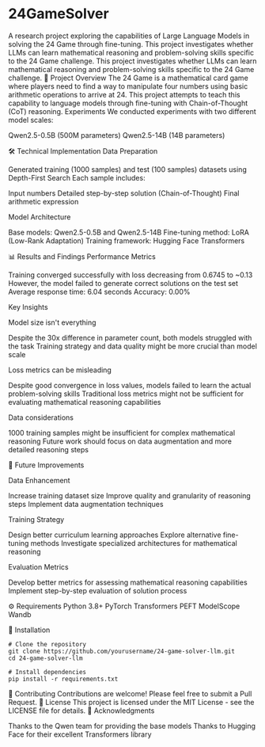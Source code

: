 # 24GameSolver
A research project exploring the capabilities of Large Language Models in solving the 24 Game through fine-tuning. This project investigates whether LLMs can learn mathematical reasoning and problem-solving skills specific to the 24 Game challenge. This project investigates whether LLMs can learn mathematical reasoning and problem-solving skills specific to the 24 Game challenge.
🎯 Project Overview
The 24 Game is a mathematical card game where players need to find a way to manipulate four numbers using basic arithmetic operations to arrive at 24. This project attempts to teach this capability to language models through fine-tuning with Chain-of-Thought (CoT) reasoning.
Experiments
We conducted experiments with two different model scales:

Qwen2.5-0.5B (500M parameters)
Qwen2.5-14B (14B parameters)

🛠 Technical Implementation
Data Preparation

Generated training (1000 samples) and test (100 samples) datasets using Depth-First Search
Each sample includes:

Input numbers
Detailed step-by-step solution (Chain-of-Thought)
Final arithmetic expression



Model Architecture

Base models: Qwen2.5-0.5B and Qwen2.5-14B
Fine-tuning method: LoRA (Low-Rank Adaptation)
Training framework: Hugging Face Transformers

📊 Results and Findings
Performance Metrics

Training converged successfully with loss decreasing from 0.6745 to ~0.13
However, the model failed to generate correct solutions on the test set
Average response time: 6.04 seconds
Accuracy: 0.00%

Key Insights

Model size isn't everything

Despite the 30x difference in parameter count, both models struggled with the task
Training strategy and data quality might be more crucial than model scale


Loss metrics can be misleading

Despite good convergence in loss values, models failed to learn the actual problem-solving skills
Traditional loss metrics might not be sufficient for evaluating mathematical reasoning capabilities


Data considerations

1000 training samples might be insufficient for complex mathematical reasoning
Future work should focus on data augmentation and more detailed reasoning steps



🚀 Future Improvements

Data Enhancement

Increase training dataset size
Improve quality and granularity of reasoning steps
Implement data augmentation techniques


Training Strategy

Design better curriculum learning approaches
Explore alternative fine-tuning methods
Investigate specialized architectures for mathematical reasoning


Evaluation Metrics

Develop better metrics for assessing mathematical reasoning capabilities
Implement step-by-step evaluation of solution process


⚙️ Requirements
Python 3.8+
PyTorch
Transformers
PEFT
ModelScope
Wandb

📝 Installation
```
# Clone the repository
git clone https://github.com/yourusername/24-game-solver-llm.git
cd 24-game-solver-llm

# Install dependencies
pip install -r requirements.txt
```
🤝 Contributing
Contributions are welcome! Please feel free to submit a Pull Request.
📄 License
This project is licensed under the MIT License - see the LICENSE file for details.
🙏 Acknowledgments

Thanks to the Qwen team for providing the base models
Thanks to Hugging Face for their excellent Transformers library
